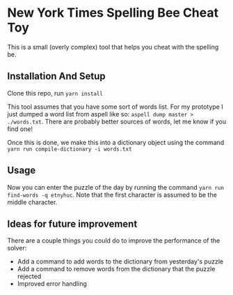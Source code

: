 # New York Times Spelling Bee Cheat Toy

This is a small (overly complex) tool that helps you cheat with the spelling be.

## Installation And Setup
Clone this repo, run `yarn install`

This tool assumes that you have some sort of words list. For my prototype I just dumped a word list from aspell like so: `aspell dump master > ./words.txt`. There are probably better sources of words, let me know if you find one!

Once this is done, we make this into a dictionary object using the command `yarn run compile-dictionary -i words.txt`

## Usage
Now you can enter the puzzle of the day by running the command `yarn run find-words -q etnyhuc`. Note that the first character is assumed to be the middle character.

## Ideas for future improvement
There are a couple things you could do to improve the performance of the solver:
* Add a command to add words to the dictionary from yesterday's puzzle
* Add a command to remove words from the dictionary that the puzzle rejected
* Improved error handling
